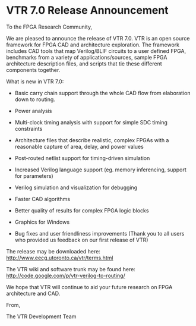 # VTR 7.0 Release Announcement #

To the FPGA Research Community,


We are pleased to announce the release of VTR 7.0.  VTR is an open source
framework for FPGA CAD and architecture exploration.  The framework includes CAD
tools that map Verilog/BLIF circuits to a user defined FPGA, benchmarks from a
variety of applications/sources, sample FPGA architecture description files, and scripts that tie
these different components together.


What is new in VTR 7.0:


  * Basic carry chain support through the whole CAD flow from elaboration down to routing.

  * Power analysis

  * Multi-clock timing analysis with support for simple SDC timing constraints

  * Architecture files that describe realistic, complex FPGAs with a reasonable capture of area, delay, and power values

  * Post-routed netlist support for timing-driven simulation

  * Increased Verilog language support (eg. memory inferencing, support for parameters)

  * Verilog simulation and visualization for debugging

  * Faster CAD algorithms

  * Better quality of results for complex FPGA logic blocks

  * Graphics for Windows

  * Bug fixes and user friendliness improvements (Thank you to all users who provided us feedback on our first release of VTR)


The release may be downloaded here: http://www.eecg.utoronto.ca/vtr/terms.html

The VTR wiki and software trunk may be found here: http://code.google.com/p/vtr-verilog-to-routing/

We hope that VTR will continue to aid your future research on FPGA architecture and CAD.


From,

The VTR Development Team